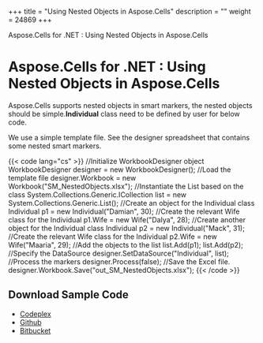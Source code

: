 +++
title = "Using Nested Objects in Aspose.Cells" 
description = "" 
weight = 24869 
+++

Aspose.Cells for .NET : Using Nested Objects in Aspose.Cells  

# Aspose.Cells for .NET : Using Nested Objects in Aspose.Cells


Aspose.Cells supports nested objects in smart markers, the nested objects should be simple.**Individual** class need to be defined by user for below code.

We use a simple template file. See the designer spreadsheet that contains some nested smart markers.

{{< code lang="cs" >}}
//Initialize WorkbookDesigner object
WorkbookDesigner designer = new WorkbookDesigner();
//Load the template file
designer.Workbook = new Workbook("SM_NestedObjects.xlsx");
//Instantiate the List based on the class
System.Collections.Generic.ICollection<Individual> list = new System.Collections.Generic.List<Individual>();
//Create an object for the Individual class
Individual p1 = new Individual("Damian", 30);
//Create the relevant Wife class for the Individual
p1.Wife = new Wife("Dalya", 28);
//Create another object for the Individual class
Individual p2 = new Individual("Mack", 31);
//Create the relevant Wife class for the Individual
p2.Wife = new Wife("Maaria", 29);
//Add the objects to the list
list.Add(p1);
list.Add(p2);
//Specify the DataSource
designer.SetDataSource("Individual", list);
//Process the markers
designer.Process(false);
//Save the Excel file.
designer.Workbook.Save("out_SM_NestedObjects.xlsx");
{{< /code >}}

## Download Sample Code

*   [Codeplex](https://asposeopenxml.codeplex.com/downloads/get/809005)
*   [Github](https://github.com/asposemarketplace/Aspose_for_OpenXML/releases/download/4/Using.Nested.Object.Aspose.Cells.zip)
*   [Bitbucket](https://bitbucket.org/asposemarketplace/aspose-for-openxml/downloads/Using%20Nested%20Object%20%28Aspose.Cells%29.zip)

